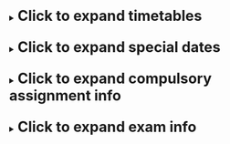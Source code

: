 <details  style="margin: 25px;">
  <summary><b style="font-size: 25px">Click to expand timetables</b></summary>


*(weeks 33 and 34 are different, see calendar / Programming II for dates)*


DANISH CLASS: 

|               | Monday    | Tuesday   | Wednesday | Thursday  | Friday    |
| ------------- | --------- | --------- | --------- | --------- | --------- |
| 08.15 - 09:00 |           | CDS – amt |           |           | CDS – rpe |
| 09.00 - 09.45 |           | CDS – amt | SDM - aup | SDM - aup | CDS - rpe |
| 10.00 - 10.45 |           | CDS – amt | SDM - aup | SDM - aup | CDS - rpe |
| 10.45 - 11.30 |           | CDS – amt | SDM - aup | SDM - aup | CDS - rpe |
| 12.00 - 12.45 | SDP – aup | SDP - aup |           |           |           |
| 12.45 - 13.30 | SDP – aup | SDP - aup |           |           |           |
| 13.45 - 14.30 | SDP – aup | SDP - aup |           |           |           |
| 14.30 - 15.15 |           |           |           |           |           |
|               |           |           |           |           |           |

INTERNATIONAL CLASS:

|               | Monday    | Tuesday   | Wednesday | Thursday  | Friday    |
| ------------- | --------- | --------- | --------- | --------- | --------- |
| 08.15 - 09:00 |           |           |           | CDS – rpe | CDS – amt |
| 09.00 - 09.45 | SDP – aup | SDP – aup |           | CDS – rpe | CDS – amt |
| 10.00 - 10.45 | SDP – aup | SDP – aup |           | CDS – rpe | CDS – amt |
| 10.45 - 11.30 | SDP – aup | SDP – aup |           | CDS – rpe | CDS – amt |
| 12.00 - 12.45 |           |           | SDM – aup | SDM - aup |           |
| 12.45 - 13.30 |           |           | SDM – aup | SDM - aup |           |
| 13.45 - 14.30 |           |           | SDM – aup | SDM - aup |           |
| 14.30 - 15.15 |           |           |           |           |           |

Details:

| ECTS points | Name                              | Lecturer                                 |
| ----------- | --------------------------------- | ---------------------------------------- |
| 10          | Programming II                    | Alex Uldahl Pedersen (aup@easv.dk)
| 10          | Systems Development II            | Alex Uldahl Pedersen (aup@easv.dk)       |
| 5           | Network (Technology II, partial)  | Anne-Mette Tønnesen (amt@easv.dk)        |
| 5           | Security (Technology II, partial) | Rasmus Guldborg Pedersen (rpe@easv.dk)   |

**Calendar links:**

Danish calendar: https://tinyurl.com/easvdanish

Danish ICS link: https://tinyurl.com/icsoutlooklink

International calendar: https://tinyurl.com/easvinternational

Intenational ICS link: https://tinyurl.com/icsoutlookint

</details>

<details  style="margin: 25px;">
  <summary><b style="font-size: 25px">Click to expand special dates</b></summary>


Mandatory deadlines in bold:

August 14th: Course start in the Innovatorium at 9 o'clock

October 16th -> 22nd (Week 42) Holiday, no scheduled lectures

October-November (exact date unknown): Presentation of elective courses for 5th semester

October-November (exact date unknown): Special visitor: Daniel Schrøder from Webitall. 

November 13th: Deadline for picking electives for 4th semester.

(Unknown: Special deadline for students taking 4th semester abroad)

November 13th: Exam project start. Groups and project descriptions must be approved by this date.

December 22nd: Submit exam project on Wiseflow.

January 2024: Exams

February 2024: Start of 4th semester

---

Be sure to also check calendar links:

Danish calendar: https://tinyurl.com/easvdanish

Danish ICS link: https://tinyurl.com/icsoutlooklink

International calendar: https://tinyurl.com/easvinternational

Intenational ICS link: https://tinyurl.com/icsoutlookint


</details>

<details  style="margin: 25px;">
  <summary><b style="font-size: 25px">Click to expand compulsory assignment info</b></summary>
  Compulsory assignment starts week 41.
   
  Your solution must be accepted by semester coordinator Alex Uldahl Pedersen in order to attend the exam.

See Programming II (or the course git repository) for assignment details.
  </details>


<details  style="margin: 25px;">
  <summary><b style="font-size: 25px">Click to expand exam info</b></summary>

  
### 1. Introduction
The project is an interdisciplinary software development project involving essential parts of the curriculum for this semester, including topics from all three subjects taught on the semester: Programming II, Systems Development II and Technology II *(except for CDS Networking, which is examined independently using a multiple choice test prior to this)*. Briefly explained, you should develop a distributed web-based application and write a report documenting the product and the process. 

The project can be accomplished in cooperation with an external partner – a private enterprise, a public institution, a club/association etc. The project group could choose to establish its own enterprise and ‘cooperate’ with it. Alternatively, the project can be made up by the group.

The group is responsible for formulating a project definition consisting of a problem definition and general requirements for the project. Maybe your partner has a well-defined project. If not, it is up to you to define it in cooperation with your partner. These activities take place in a pre-project. The project definition must be approved by the teachers at the end of the pre-project period (see semester special dates).

### 2. Practical information
The group size must not exceed 4. Any exception to this requirement must be approved by the semester coordinator, Alex Uldahl Pedersen.

The important dates regarding the exam will be in the semester special dates.

### 3. Pre-Project
In the pre-project you must outline a project definition that clarifies purpose, functionality and other important requirements and constraints of your project. This project definition must be approved before the full-time project period begins. (There will be no teaching in the courses Programming II and Systems Development II from weeks 46 and onwards, since this time is exclusively dedicated towards the exam project).


### 4. Requirements – process, product and security
As a general guideline, the project should involve essential parts of the semester curriculum for the relevant courses. More specific requirements to the process, product and security are described below.

#### 4.1 The process (Systems Development)
You are required to use a development practices covered during this course. This involves:
- Making a pipeline with Github Actions to automate relevant processes like testing
- You must produce tests that are relevant to your solution using one or more testing tools and practices covered during the semester
- Having a git branching strategy and following this during development
- Using a development methodology (like a variant of Agile, such as Extreme Programming or Scrum)

#### 4.2 The product (Programming)
- The solution must be a distributed application, consisting of 2 (or more) independent applications.
    - You must produce an Angular application.
    - You must produce a .NET backend
    - You must communicate with a relational database from your .NET application
    - You must facilitate communication between client and server using HTTP
    - You must have a non-trivial/generic domain model with relevant business logic

#### 4.3 The security (Technology II security + virtualization)
- The solution should include user authentication with secure password storage and access control.
Furthermore, security measures with focus on preventing the most common categories of vulnerabilities (OWASP Top 10) must be explicitly documented in the report.




### 5. Exam
There are two exams in January 2023

Exam in the subjects Programming II and Technology II
Exam in the subject Systems Development II
Both exams are based on the same interdisciplinary software development project, which was described in the previous chapters. The examination procedure for each of these exams is described below.

A report must be written and submitted along with the projects source code to Wiseflow.

The report must as a minimum include:

- Cover page with project title
- Table of contents
- Introduction
- Project definition for the project as a whole
- The product and security part
    - System overview & Architecture
    - Solution implementation
    - Security measures (OWASP top 10)
- The systems development part
    - Applied development methodologies
    - Branching strategy
    - Software tests
    - CI/CD pipeline
Conclusion
Bibliography
Appendices

The report must not exceed 24.000 characters including spaces and footnotes.

#### 5.1 Procedure for the exam in the subjects Programming II and Technology II
This exam is an internal individual oral exam based on the SDP and CDS parts of the interdisciplinary project. It has a total duration of 30 minutes (incl. evaluation and communication of grade).

The student presents a central topic of the project the first 10 minutes. The presentation should include demonstration of code. The presentation is followed by an examination dialogue (15 minutes) where all topics from the subjects SDP and CDS may be involved.

A single grade will be given based on a general assessment of the SDP and CDS part of the project and the oral performance during the examination.

#### 5.2 Procedure for the exam in the subject Systems Development
This exam is an internal individual oral exam based on the Systems Development part of the interdisciplinary project. It has a total duration of 20 minutes (incl. evaluation and communication of grade).

The student presents central topics of the project the first 10 minutes. The presentation is followed by an examination dialogue (5 minutes) where all topics from the subject may be involved.

A single grade will be given based on a general assessment of the project and the oral performance during the examination.

</detalis>